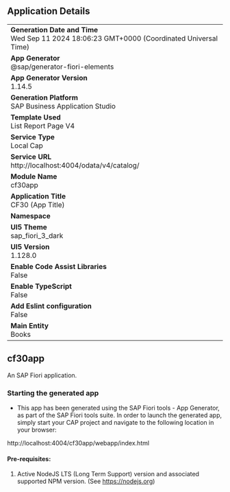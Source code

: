 ## Application Details
|               |
| ------------- |
|**Generation Date and Time**<br>Wed Sep 11 2024 18:06:23 GMT+0000 (Coordinated Universal Time)|
|**App Generator**<br>@sap/generator-fiori-elements|
|**App Generator Version**<br>1.14.5|
|**Generation Platform**<br>SAP Business Application Studio|
|**Template Used**<br>List Report Page V4|
|**Service Type**<br>Local Cap|
|**Service URL**<br>http://localhost:4004/odata/v4/catalog/|
|**Module Name**<br>cf30app|
|**Application Title**<br>CF30 (App Title)|
|**Namespace**<br>|
|**UI5 Theme**<br>sap_fiori_3_dark|
|**UI5 Version**<br>1.128.0|
|**Enable Code Assist Libraries**<br>False|
|**Enable TypeScript**<br>False|
|**Add Eslint configuration**<br>False|
|**Main Entity**<br>Books|

## cf30app

An SAP Fiori application.

### Starting the generated app

-   This app has been generated using the SAP Fiori tools - App Generator, as part of the SAP Fiori tools suite.  In order to launch the generated app, simply start your CAP project and navigate to the following location in your browser:

http://localhost:4004/cf30app/webapp/index.html

#### Pre-requisites:

1. Active NodeJS LTS (Long Term Support) version and associated supported NPM version.  (See https://nodejs.org)


